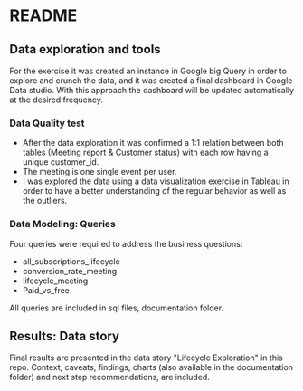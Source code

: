 # README

## Data exploration and tools

For the exercise it was created an instance in Google big Query in order to explore and crunch the data, and it was created a final dashboard in Google Data studio.
With this approach the dashboard will be updated automatically at the desired frequency.

### Data Quality test

* After the data exploration it was confirmed a 1:1 relation between both tables (Meeting report & Customer status) with each row having a unique customer_id.
* The meeting is one single event per user.
* I was explored the data using a data visualization exercise in Tableau in order to have a better understanding of the regular behavior as well as the outliers.

### Data Modeling: Queries

Four queries were required to address the business questions:
* all_subscriptions_lifecycle
* conversion_rate_meeting
* lifecycle_meeting
* Paid_vs_free

All queries are included in sql files, documentation folder.

## Results: Data story
Final results are presented in the data story "Lifecycle Exploration" in this repo. Context, caveats, findings, charts (also available in the documentation folder) and next step recommendations, are included.
